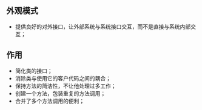 ## 外观模式

* 提供良好的对外接口，让外部系统与系统接口交互，而不是直接与系统内部交互；

## 作用

* 简化类的接口；
* 消除类与使用它的客户代码之间的耦合；
* 保持方法的简洁性，不让他处理过多工作；
* 创建一个方法，包装重复的方法调用；
* 合并了多个方法调用的便利；
